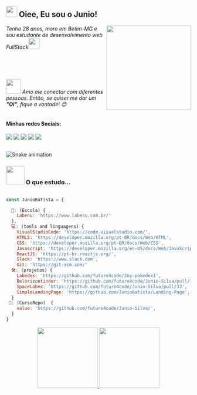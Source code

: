 <h2><img src="https://emojis.slackmojis.com/emojis/images/1531849430/4246/blob-sunglasses.gif?1531849430" width="30"/> Oiee,  Eu sou o Junio! </h2>
<img align='right' src="https://media.giphy.com/media/M9gbBd9nbDrOTu1Mqx/giphy.gif" width="230">
<p><em>Tenho 28 anos, moro em Betim-MG e sou estudante de desenvolvimento web FullStack<img src="https://media.giphy.com/media/WUlplcMpOCEmTGBtBW/giphy.gif" width="30"> 
</em></p><br/><br/><br/>



<img src="https://media.giphy.com/media/LnQjpWaON8nhr21vNW/giphy.gif" width="40"> <em>Amo me conectar com diferentes pessoas. Então, se quiser me dar um  <b>"Oi"</b>, fique a vontade!</b> 😊</em>
<br/><br/>
#### Minhas redes Sociais:
<div> 
    <a href="https://api.whatsapp.com/send?phone=5531975416661" target="_blank"><img heigth="190px" src="https://img.shields.io/badge/WhatsApp-25D366?style=for-the-badge&logo=whatsapp&logoColor=white" /></a> 
  <a href = "mailto:juniorjob21@gmail.com"><img src="https://img.shields.io/badge/-Gmail-%23333?style=for-the-badge&logo=gmail&logoColor=white" target="_blank"></a>
  <a href="https://www.linkedin.com/in/junio-batista-da-silva-3bb894158/" target="_blank"><img src="https://img.shields.io/badge/-LinkedIn-%230077B5?style=for-the-badge&logo=linkedin&logoColor=white" target="_blank"></a> 
  <a href = "https://app.slack.com/client/TLAVDH7C2/CLNBUP09W/user_profile/U02CQCJDAHW"><img src="https://img.shields.io/badge/Slack-4A154B?style=for-the-badge&logo=slack&logoColor=white" target="_blank"></a>
    <a href="https://www.facebook.com/juniinhorx" target="_blank"><img src="https://img.shields.io/badge/Facebook-1877F2?style=for-the-badge&logo=facebook&logoColor=white" target="_blank"></a> 
<!--       <a href="https://www.instagram.com/bs_juniorrx/" target="_blank"><img src="https://img.shields.io/badge/Instagram-E4405F?style=for-the-badge&logo=instagram&logoColor=white" target="_blank"></a>  -->
</div>

##
  
  ![Snake animation](https://github.com/JunioBatista/JunioBatista/blob/output/github-contribution-grid-snake.svg)


### <img src="https://media.giphy.com/media/VgCDAzcKvsR6OM0uWg/giphy.gif" width="50"> O que estudo...  

```javascript

const JunioBatista = {

  🏢: (Escola) {
    Labenu: 'https://www.labenu.com.br/'
  },
  💻: (tools and linguagens) {
    VisualStudioCode: 'https://code.visualstudio.com/',
    HTML5: 'https://developer.mozilla.org/pt-BR/docs/Web/HTML',
    CSS: 'https://developer.mozilla.org/pt-BR/docs/Web/CSS',
    Javascript: 'https://developer.mozilla.org/en-US/docs/Web/JavaScript',
    ReactJS: 'https://pt-br.reactjs.org/',
    Slack: 'https://www.slack.com',
    Git: 'https://git-scm.com/'
  🛠️: (projetos) {
    Labedex: 'https://github.com/future4code/Joy-pokedex1',
    Belorizontinder: 'https://github.com/future4code/Junio-Silva/pull/32',
    SpaceLabex: 'https://github.com/future4code/Junio-Silva/pull/33',
    SimpleLandingPage: 'https://github.com/JunioBatista/Landing-Page',
  }
 📧: (CursoRepo)  {
    value: 'https://github.com/future4code/Junio-Silva/',
  }
}

```
<div align="center">
  <a href="https://github.com/JunioBatista">
  <img height="165em"  src="https://github-readme-stats.vercel.app/api?username=JunioBatista&show_icons=true&theme=radical&include_all_commits=true&count_private=true"/>
  <img height="165em" src="https://github-readme-stats.vercel.app/api/top-langs/?username=JunioBatista&layout=compact&langs_count=7&theme=radical"/>
    </div>
 

 


